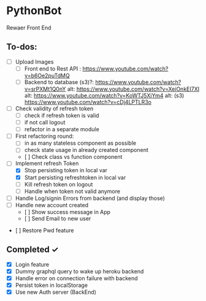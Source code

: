 # PythonBot

Rewaer Front End

## To-dos:

- [ ] Upload Images
  - [ ] Front end to Rest API : https://www.youtube.com/watch?v=b6Oe2puTdMQ
  - [ ] Backend to database (s3)?: https://www.youtube.com/watch?v=srPXMt1Q0nY
        alt: https://www.youtube.com/watch?v=XeiOnkEI7XI
        alt: https://www.youtube.com/watch?v=KoWTJ5XiYm4
        alt: (s3) https://www.youtube.com/watch?v=cDj4LPTLR3o
- [ ] Check validity of refresh token
  - [ ] check if refresh token is valid
  - [ ] if not call logout
  - [ ] refactor in a separate module
- [ ] First refactoring round:
  - [ ] in as many stateless component as possible
  - [ ] check state usage in already created component
  - [ ] Check class vs function component
- [ ] Implement refresh Token
  - [x] Stop persisting token in local var
  - [x] Start persisting refreshtoken in local var
  - [ ] Kill refresh token on logout
  - [ ] Handle when token not valid anymore
- [ ] Handle Log/signin Errors from backend (and display those)
- [ ] Handle new account created
  - [ ] Show success message in App
  - [ ] Send Email to new user
- [ ] Restore Pwd feature

## Completed ✓

- [x] Login feature
- [x] Dummy graphql query to wake up heroku backend
- [x] Handle error on connection failure with backend
- [x] Persist token in localStorage
- [x] Use new Auth server (BackEnd)
